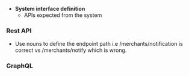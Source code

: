 
* **System interface definition**
    * APIs expected from the system

### Rest API
* Use nouns to define the endpoint path i.e /merchants/notification is correct vs /merchants/notify which is wrong.


### GraphQL
